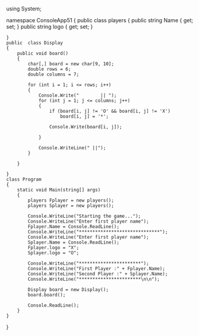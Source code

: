 using System;


namespace ConsoleApp51
{
	public class players
	{
		public string Name { get; set; }
		public string logo { get; set; }

	}
	public  class Display
    {
		public void board()
        {
			char[,] board = new char[9, 10];
			double rows = 6;
			double columns = 7;

			for (int i = 1; i <= rows; i++)
			{
				Console.Write("        || ");
				for (int j = 1; j <= columns; j++)
				{
					if (board[i, j] != 'O' && board[i, j] != 'X')
						board[i, j] = '*';

					Console.Write(board[i, j]);

				}

				Console.WriteLine(" ||");
			}

		}

    }
	class Program
	{
		static void Main(string[] args)
		{
			players Fplayer = new players();
			players Splayer = new players();

			Console.WriteLine("Starting the game...");
			Console.WriteLine("Enter first player name");
			Fplayer.Name = Console.ReadLine();
			Console.WriteLine("******************************");
			Console.WriteLine("Enter first player name");
			Splayer.Name = Console.ReadLine();
			Fplayer.logo = "X";
			Splayer.logo = "O";
			
			Console.WriteLine("***********************");
			Console.WriteLine("First Player :" + Fplayer.Name);
			Console.WriteLine("Second Player :" + Splayer.Name);
			Console.WriteLine("***********************\n\n");

			Display board = new Display();
			board.board();

			Console.ReadLine();
		}
	}
}
